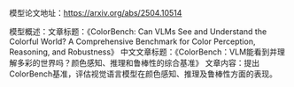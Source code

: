 模型论文地址：https://arxiv.org/abs/2504.10514

模型概述：文章标题：《ColorBench: Can VLMs See and Understand the Colorful World? A Comprehensive Benchmark for Color Perception, Reasoning, and Robustness》
中文文章标题：《ColorBench：VLM能看到并理解多彩的世界吗？颜色感知、推理和鲁棒性的综合基准》
文章内容：提出ColorBench基准，评估视觉语言模型在颜色感知、推理及鲁棒性方面的表现。
